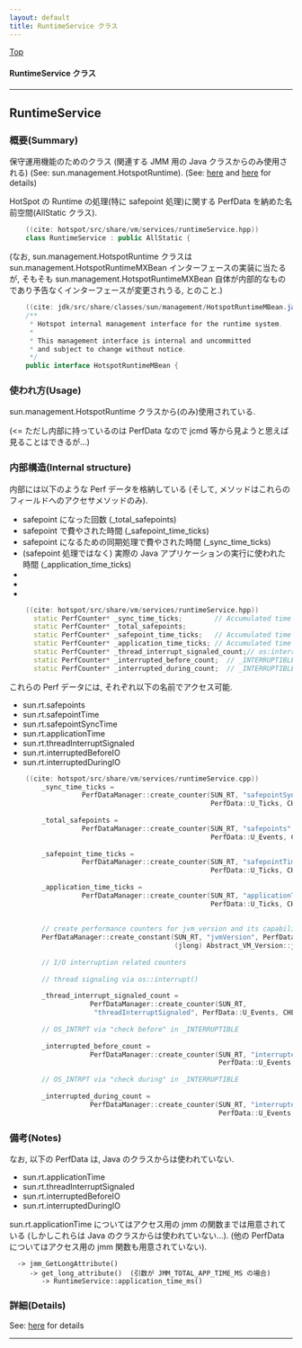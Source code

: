 ```yaml
---
layout: default
title: RuntimeService クラス 
---
```

[Top](../index.html)

#### RuntimeService クラス 



---
## <a name="no86CXVUcr" id="no86CXVUcr">RuntimeService</a>

### 概要(Summary)
保守運用機能のためのクラス (関連する JMM 用の Java クラスからのみ使用される)
(See: sun.management.HotspotRuntime).
(See: [here](no2114twV.html) and [here](no2114byp.html) for details)

HotSpot の Runtime の処理(特に safepoint 処理)に関する PerfData を納めた名前空間(AllStatic クラス).


```cpp
    ((cite: hotspot/src/share/vm/services/runtimeService.hpp))
    class RuntimeService : public AllStatic {
```

(なお, sun.management.HotspotRuntime クラスは
 sun.management.HotspotRuntimeMXBean インターフェースの実装に当たるが,
 そもそも sun.management.HotspotRuntimeMXBean 自体が内部的なものであり予告なくインターフェースが変更されうる,
 とのこと.)

```java
    ((cite: jdk/src/share/classes/sun/management/HotspotRuntimeMBean.java))
    /**
     * Hotspot internal management interface for the runtime system.
     *
     * This management interface is internal and uncommitted
     * and subject to change without notice.
     */
    public interface HotspotRuntimeMBean {
```

### 使われ方(Usage)
sun.management.HotspotRuntime クラスから(のみ)使用されている.

(<= ただし内部に持っているのは PerfData なので jcmd 等から見ようと思えば見ることはできるが...)

### 内部構造(Internal structure)
内部には以下のような Perf データを格納している
(そして, メソッドはこれらのフィールドへのアクセサメソッドのみ).

  * safepoint になった回数 (_total_safepoints)
  * safepoint で費やされた時間 (_safepoint_time_ticks)
  * safepoint になるための同期処理で費やされた時間 (_sync_time_ticks)
  * (safepoint 処理ではなく) 実際の Java アプリケーションの実行に使われた時間 (_application_time_ticks)
  * 
  * 
  * 

```cpp
    ((cite: hotspot/src/share/vm/services/runtimeService.hpp))
      static PerfCounter* _sync_time_ticks;        // Accumulated time spent getting to safepoints
      static PerfCounter* _total_safepoints;
      static PerfCounter* _safepoint_time_ticks;   // Accumulated time at safepoints
      static PerfCounter* _application_time_ticks; // Accumulated time not at safepoints
      static PerfCounter* _thread_interrupt_signaled_count;// os:interrupt thr_kill
      static PerfCounter* _interrupted_before_count;  // _INTERRUPTIBLE OS_INTRPT
      static PerfCounter* _interrupted_during_count;  // _INTERRUPTIBLE OS_INTRPT
```

これらの Perf データには, それぞれ以下の名前でアクセス可能.

  * sun.rt.safepoints
  * sun.rt.safepointTime
  * sun.rt.safepointSyncTime
  * sun.rt.applicationTime
  * sun.rt.threadInterruptSignaled
  * sun.rt.interruptedBeforeIO
  * sun.rt.interruptedDuringIO

```cpp
    ((cite: hotspot/src/share/vm/services/runtimeService.cpp))
        _sync_time_ticks =
                  PerfDataManager::create_counter(SUN_RT, "safepointSyncTime",
                                                  PerfData::U_Ticks, CHECK);
    
        _total_safepoints =
                  PerfDataManager::create_counter(SUN_RT, "safepoints",
                                                  PerfData::U_Events, CHECK);
    
        _safepoint_time_ticks =
                  PerfDataManager::create_counter(SUN_RT, "safepointTime",
                                                  PerfData::U_Ticks, CHECK);
    
        _application_time_ticks =
                  PerfDataManager::create_counter(SUN_RT, "applicationTime",
                                                  PerfData::U_Ticks, CHECK);
    
    
        // create performance counters for jvm_version and its capabilities
        PerfDataManager::create_constant(SUN_RT, "jvmVersion", PerfData::U_None,
                                         (jlong) Abstract_VM_Version::jvm_version(), CHECK);
    
        // I/O interruption related counters
    
        // thread signaling via os::interrupt()
    
        _thread_interrupt_signaled_count =
                    PerfDataManager::create_counter(SUN_RT,
                     "threadInterruptSignaled", PerfData::U_Events, CHECK);
    
        // OS_INTRPT via "check before" in _INTERRUPTIBLE
    
        _interrupted_before_count =
                    PerfDataManager::create_counter(SUN_RT, "interruptedBeforeIO",
                                                    PerfData::U_Events, CHECK);
    
        // OS_INTRPT via "check during" in _INTERRUPTIBLE
    
        _interrupted_during_count =
                    PerfDataManager::create_counter(SUN_RT, "interruptedDuringIO",
                                                    PerfData::U_Events, CHECK);
```

### 備考(Notes)
なお, 以下の PerfData は, Java のクラスからは使われていない.

  * sun.rt.applicationTime
  * sun.rt.threadInterruptSignaled
  * sun.rt.interruptedBeforeIO
  * sun.rt.interruptedDuringIO

sun.rt.applicationTime についてはアクセス用の jmm の関数までは用意されている
(しかしこれらは Java のクラスからは使われていない...).
(他の PerfData についてはアクセス用の jmm 関数も用意されていない).

```
  -> jmm_GetLongAttribute()
     -> get_long_attribute()  (引数が JMM_TOTAL_APP_TIME_MS の場合)
        -> RuntimeService::application_time_ms()
```




### 詳細(Details)
See: [here](../doxygen/classRuntimeService.html) for details

---
